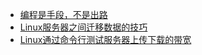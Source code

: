 - [编程是手段，不是出路](work/2020-01-12-programmer.md)
- [Linux服务器之间迁移数据的技巧](work/2023-07-30-rsync-data.md)
- [Linux通过命令行测试服务器上传下载的带宽](work/2023-07-31-speedtest.md)
